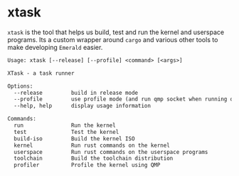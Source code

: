 # xtask

`xtask` is the tool that helps us build, test and run the kernel and userspace programs.
Its a custom wrapper around `cargo` and various other tools to make developing `Emerald` easier.

```txt
Usage: xtask [--release] [--profile] <command> [<args>]

XTask - a task runner

Options:
  --release         build in release mode
  --profile         use profile mode (and run qmp socket when running qemu)
  --help, help      display usage information

Commands:
  run               Run the kernel
  test              Test the kernel
  build-iso         Build the kernel ISO
  kernel            Run rust commands on the kernel
  userspace         Run rust commands on the userspace programs
  toolchain         Build the toolchain distribution
  profiler          Profile the kernel using QMP
```
